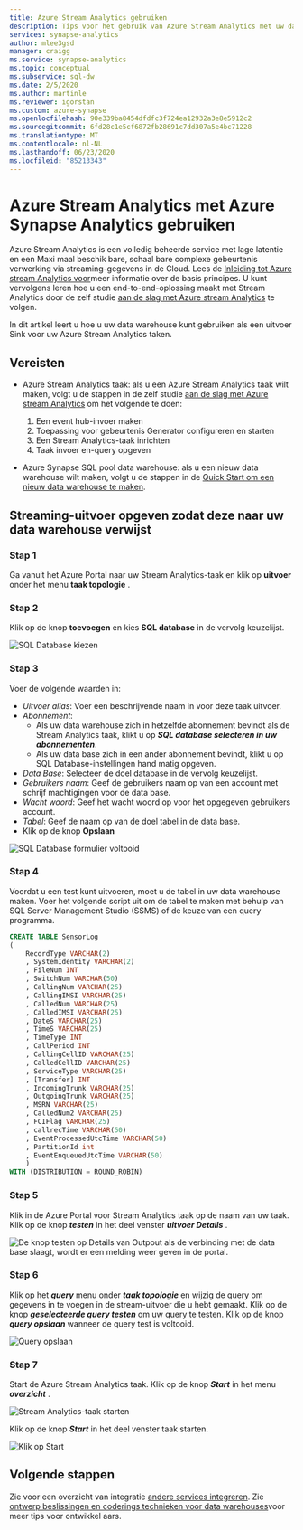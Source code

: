 ```yaml
---
title: Azure Stream Analytics gebruiken
description: Tips voor het gebruik van Azure Stream Analytics met uw data warehouse in azure Synapse voor het ontwikkelen van real-time oplossingen.
services: synapse-analytics
author: mlee3gsd
manager: craigg
ms.service: synapse-analytics
ms.topic: conceptual
ms.subservice: sql-dw
ms.date: 2/5/2020
ms.author: martinle
ms.reviewer: igorstan
ms.custom: azure-synapse
ms.openlocfilehash: 90e339ba8454dfdfc3f724ea12932a3e8e5912c2
ms.sourcegitcommit: 6fd28c1e5cf6872fb28691c7dd307a5e4bc71228
ms.translationtype: MT
ms.contentlocale: nl-NL
ms.lasthandoff: 06/23/2020
ms.locfileid: "85213343"
---
```

# <a name="use-azure-stream-analytics-with-azure-synapse-analytics"></a>Azure Stream Analytics met Azure Synapse Analytics gebruiken

Azure Stream Analytics is een volledig beheerde service met lage latentie en een Maxi maal beschik bare, schaal bare complexe gebeurtenis verwerking via streaming-gegevens in de Cloud. Lees de [Inleiding tot Azure stream Analytics voor](../../stream-analytics/stream-analytics-introduction.md?toc=/azure/synapse-analytics/sql-data-warehouse/toc.json&bc=/azure/synapse-analytics/sql-data-warehouse/breadcrumb/toc.json)meer informatie over de basis principes. U kunt vervolgens leren hoe u een end-to-end-oplossing maakt met Stream Analytics door de zelf studie [aan de slag met Azure stream Analytics](../../stream-analytics/stream-analytics-real-time-fraud-detection.md?toc=/azure/synapse-analytics/sql-data-warehouse/toc.json&bc=/azure/synapse-analytics/sql-data-warehouse/breadcrumb/toc.json) te volgen.

In dit artikel leert u hoe u uw data warehouse kunt gebruiken als een uitvoer Sink voor uw Azure Stream Analytics taken.

## <a name="prerequisites"></a>Vereisten

* Azure Stream Analytics taak: als u een Azure Stream Analytics taak wilt maken, volgt u de stappen in de zelf studie [aan de slag met Azure stream Analytics](../../stream-analytics/stream-analytics-real-time-fraud-detection.md?toc=/azure/synapse-analytics/sql-data-warehouse/toc.json&bc=/azure/synapse-analytics/sql-data-warehouse/breadcrumb/toc.json) om het volgende te doen:  

    1. Een event hub-invoer maken
    2. Toepassing voor gebeurtenis Generator configureren en starten
    3. Een Stream Analytics-taak inrichten
    4. Taak invoer en-query opgeven
* Azure Synapse SQL pool data warehouse: als u een nieuw data warehouse wilt maken, volgt u de stappen in de [Quick Start om een nieuw data warehouse te maken](create-data-warehouse-portal.md).

## <a name="specify-streaming-output-to-point-to-your-data-warehouse"></a>Streaming-uitvoer opgeven zodat deze naar uw data warehouse verwijst

### <a name="step-1"></a>Stap 1

Ga vanuit het Azure Portal naar uw Stream Analytics-taak en klik op **uitvoer** onder het menu **taak topologie** .

### <a name="step-2"></a>Stap 2

Klik op de knop **toevoegen** en kies **SQL database** in de vervolg keuzelijst.

![SQL Database kiezen](./media/sql-data-warehouse-integrate-azure-stream-analytics/sqlpool-asaoutput.png)

### <a name="step-3"></a>Stap 3

Voer de volgende waarden in:

* *Uitvoer alias*: Voer een beschrijvende naam in voor deze taak uitvoer.
* *Abonnement*:
  * Als uw data warehouse zich in hetzelfde abonnement bevindt als de Stream Analytics taak, klikt u op ***SQL database selecteren in uw abonnementen***.
  * Als uw data base zich in een ander abonnement bevindt, klikt u op SQL Database-instellingen hand matig opgeven.
* *Data Base*: Selecteer de doel database in de vervolg keuzelijst.
* *Gebruikers naam*: Geef de gebruikers naam op van een account met schrijf machtigingen voor de data base.
* *Wacht woord*: Geef het wacht woord op voor het opgegeven gebruikers account.
* *Tabel*: Geef de naam op van de doel tabel in de data base.
* Klik op de knop **Opslaan**

![SQL Database formulier voltooid](./media/sql-data-warehouse-integrate-azure-stream-analytics/sqlpool-asaoutputdbsettings.png)

### <a name="step-4"></a>Stap 4

Voordat u een test kunt uitvoeren, moet u de tabel in uw data warehouse maken.  Voer het volgende script uit om de tabel te maken met behulp van SQL Server Management Studio (SSMS) of de keuze van een query programma.

```sql
CREATE TABLE SensorLog
(
    RecordType VARCHAR(2)
    , SystemIdentity VARCHAR(2)
    , FileNum INT
    , SwitchNum VARCHAR(50)
    , CallingNum VARCHAR(25)
    , CallingIMSI VARCHAR(25)
    , CalledNum VARCHAR(25)
    , CalledIMSI VARCHAR(25)
    , DateS VARCHAR(25)
    , TimeS VARCHAR(25)
    , TimeType INT
    , CallPeriod INT
    , CallingCellID VARCHAR(25)
    , CalledCellID VARCHAR(25)
    , ServiceType VARCHAR(25)
    , [Transfer] INT
    , IncomingTrunk VARCHAR(25)
    , OutgoingTrunk VARCHAR(25)
    , MSRN VARCHAR(25)
    , CalledNum2 VARCHAR(25)
    , FCIFlag VARCHAR(25)
    , callrecTime VARCHAR(50)
    , EventProcessedUtcTime VARCHAR(50)
    , PartitionId int
    , EventEnqueuedUtcTime VARCHAR(50)
    )
WITH (DISTRIBUTION = ROUND_ROBIN)
```

### <a name="step-5"></a>Stap 5

Klik in de Azure Portal voor Stream Analytics taak op de naam van uw taak.  Klik op de knop ***testen*** in het deel venster ***uitvoer Details*** .

![De knop testen op Details van Outpout ](./media/sql-data-warehouse-integrate-azure-stream-analytics/sqlpool-asatest.png) als de verbinding met de data base slaagt, wordt er een melding weer geven in de portal.

### <a name="step-6"></a>Stap 6

Klik op het ***query*** menu onder ***taak topologie*** en wijzig de query om gegevens in te voegen in de stream-uitvoer die u hebt gemaakt.  Klik op de knop ***geselecteerde query testen*** om uw query te testen.  Klik op de knop ***query opslaan*** wanneer de query test is voltooid.

![Query opslaan](./media/sql-data-warehouse-integrate-azure-stream-analytics/sqlpool-asaquery.png)

### <a name="step-7"></a>Stap 7

Start de Azure Stream Analytics taak.  Klik op de knop ***Start*** in het menu ***overzicht*** .

![Stream Analytics-taak starten](./media/sql-data-warehouse-integrate-azure-stream-analytics/sqlpool-asastart.png)

Klik op de knop ***Start*** in het deel venster taak starten.

![Klik op Start](./media/sql-data-warehouse-integrate-azure-stream-analytics/sqlpool-asastartconfirm.png)

## <a name="next-steps"></a>Volgende stappen

Zie voor een overzicht van integratie [andere services integreren](sql-data-warehouse-overview-integrate.md).
Zie [ontwerp beslissingen en coderings technieken voor data warehouses](sql-data-warehouse-overview-develop.md)voor meer tips voor ontwikkel aars.
